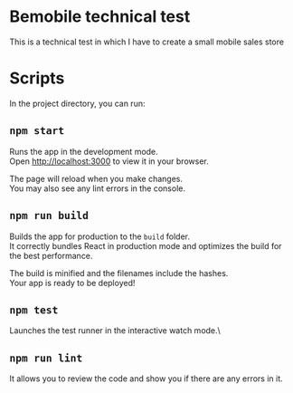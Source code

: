 # Bemobile technical test

This is a technical test in which I have to create a small mobile sales store


# Scripts

In the project directory, you can run:

## `npm start`

Runs the app in the development mode.\
Open [http://localhost:3000](http://localhost:3000) to view it in your browser.

The page will reload when you make changes.\
You may also see any lint errors in the console.

## `npm run build`

Builds the app for production to the `build` folder.\
It correctly bundles React in production mode and optimizes the build for the best performance.

The build is minified and the filenames include the hashes.\
Your app is ready to be deployed!

## `npm test`

Launches the test runner in the interactive watch mode.\


## `npm run lint`

It allows you to review the code and show you if there are any errors in it.